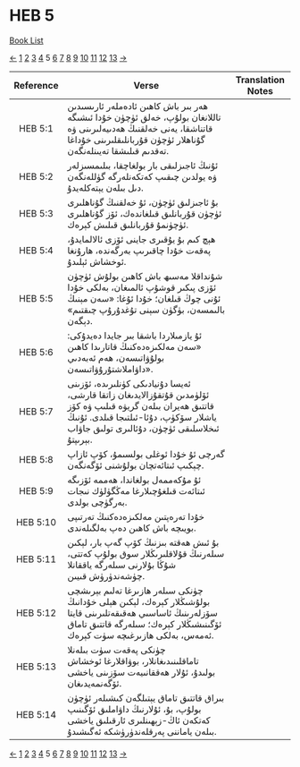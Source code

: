 # HEB 5
[Book List](../README.md)

[<-](./chapter_4.md) [1](./chapter_1.md) [2](./chapter_2.md) [3](./chapter_3.md) [4](./chapter_4.md) 5 [6](./chapter_6.md) [7](./chapter_7.md) [8](./chapter_8.md) [9](./chapter_9.md) [10](./chapter_10.md) [11](./chapter_11.md) [12](./chapter_12.md) [13](./chapter_13.md) [->](./chapter_6.md)

| Reference | Verse | Translation Notes |
|:---------:|-------|-------------------|
|HEB 5:1|ھەر بىر باش كاھىن ئادەملەر ئارىسىدىن تاللانغان بولۇپ، خەلق ئۈچۈن خۇدا ئىشىگە قاتناشقا، يەنى خەلقنىڭ ھەدىيەلىرىنى ۋە گۇناھلار ئۈچۈن قۇربانلىقلىرىنى خۇداغا تەقدىم قىلىشقا تەيىنلەنگەن.||
|HEB 5:2|ئۇنىڭ ئاجىزلىقى بار بولغاچقا، بىلىمسىزلەر ۋە يولدىن چىقىپ كەتكەنلەرگە گۈللەنگەن دىل بىلەن يېتەكلەيدۇ.||
|HEB 5:3|بۇ ئاجىزلىق ئۈچۈن، ئۇ خەلقنىڭ گۇناھلىرى ئۈچۈن قۇربانلىق قىلغاندەك، ئۆز گۇناھلىرى ئۈچۈنمۇ قۇربانلىق قىلىش كېرەك.||
|HEB 5:4|ھېچ كىم بۇ يۇقىرى جاينى ئۆزى ئالالمايدۇ، پەقەت خۇدا چاقىرىپ بەرگەندە، ھارۇنغا ئوخشاش ئېلىدۇ.||
|HEB 5:5|شۇنداقلا مەسىھ باش كاھىن بولۇش ئۈچۈن ئۆزى پىكىر قوشۇپ ئالمىغان، بەلكى خۇدا ئۇنى چوڭ قىلغان؛ خۇدا ئۇغا: «سەن مېنىڭ بالىمسەن، بۈگۈن سېنى تۇغدۇرۇپ چىقتىم» دېگەن.||
|HEB 5:6|ئۇ يازمىلاردا باشقا بىر جايدا دەيدۇكى: «سەن مەلكىزەدەكنىڭ قاتارىدا كاھىن بولۇۋاتىسەن، ھەم ئەبەدىي داۋاملاشتۇرۇۋاتىسەن».||
|HEB 5:7|ئەيسا دۇنيادىكى كۈنلىرىدە، ئۆزىنى ئۆلۈمدىن قۇتقۇزالايدىغان زاتقا قارشى، قاتتىق ھەيران بىلەن گریۋە قىلىپ ۋە كۆز ياشلار سۆكۈپ، دۇئا-ئىلتىجا قىلدى. ئۇنىڭ ئىخلاسلىقى ئۈچۈن، دۇئالىرى تولىق جاۋاب بېرىپتۇ.||
|HEB 5:8|گەرچى ئۇ خۇدا ئوغلى بولسىمۇ، كۆپ ئازاپ چېكىپ ئىتائەتچان بولۇشنى ئۆگەنگەن.||
|HEB 5:9|ئۇ مۇكەممەل بولغاندا، ھەممە ئۆزىگە ئىتائەت قىلغۇچىلارغا مەڭگۈلۈك نىجات بەرگۈچى بولدى.||
|HEB 5:10|خۇدا تەرەپتىن مەلكىزەدەكنىڭ تەرتىپى بويىچە باش كاھىن دەپ بەلگىلەندى.||
|HEB 5:11|بۇ ئىش ھەقتە بىزنىڭ كۆپ گەپ بار، لېكىن سىلەرنىڭ قۇلاقلىرىڭلار سوق بولۇپ كەتتى، شۇڭا بۇلارنى سىلەرگە ياققانلا چۈشەندۈرۈش قىيىن.||
|HEB 5:12|چۈنكى سىلەر ھازىرغا تەلىم بېرىشچى بولۇشىڭلار كېرەك، لېكىن ھېلى خۇدانىڭ سۆزلەرىنىڭ ئاساسىي ھەقىقەتلىرىنى قايتا ئۆگىنىشىڭلار كېرەك؛ سىلەرگە قاتتىق تاماق ئەمەس، بەلكى ھازىرغىچە سۈت كېرەك.||
|HEB 5:13|چۈنكى پەقەت سۈت بىلەنلا تاماقلىنىدىغانلار، بوۋاقلارغا ئوخشاش بولىدۇ، ئۇلار ھەققانىيەت سۆزىنى ياخشى ئۆگەنمەيدىغان.||
|HEB 5:14|بىراق قاتتىق تاماق يېتىلگەن كىشىلەر ئۈچۈن بولۇپ، بۇ، ئۇلارنىڭ داۋاملىق ئۆگىنىپ كەتكەن ئاڭ-زېھىنلىرى ئارقىلىق ياخشى بىلەن ياماننى پەرقلەندۈرۈشكە ئەگىشىدۇ.||


[<-](./chapter_4.md) [1](./chapter_1.md) [2](./chapter_2.md) [3](./chapter_3.md) [4](./chapter_4.md) 5 [6](./chapter_6.md) [7](./chapter_7.md) [8](./chapter_8.md) [9](./chapter_9.md) [10](./chapter_10.md) [11](./chapter_11.md) [12](./chapter_12.md) [13](./chapter_13.md) [->](./chapter_6.md)